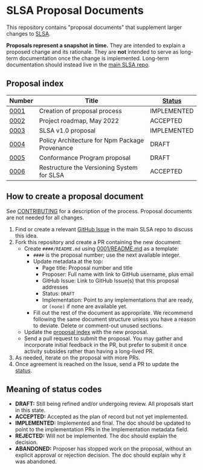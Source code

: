# SLSA Proposal Documents

This repository contains "proposal documents" that supplement larger changes to
[SLSA].

**Proposals represent a snapshot in time.** They are intended to explain a
proposed change and its rationale. They are **not** intended to serve as
long-term documentation once the change is implemented. Long-term documentation
should instead live in the [main SLSA repo].

## Proposal index

Number                 | Title                                          | [Status]
---------------------- | -----------------------------------------------| -----------
[0001](0001/README.md) | Creation of proposal process                   | IMPLEMENTED
[0002](0002/README.md) | Project roadmap, May 2022                      | ACCEPTED
[0003](0003/README.md) | SLSA v1.0 proposal                             | IMPLEMENTED
[0004](0004/README.md) | Policy Architecture for Npm Package Provenance | DRAFT
[0005](0005/README.md) | Conformance Program proposal                   | DRAFT
[0006](0006/README.md) | Restructure the Versioning System for SLSA     | ACCEPTED


## How to create a proposal document

See [CONTRIBUTING] for a description of the process. Proposal documents are not
needed for all changes.

1.  Find or create a relevant [GitHub Issue] in the main SLSA repo to discuss
    this idea.
2.  Fork this repository and create a PR containing the new document:
    *   Create `####/README.md` using [0001/README.md](0001/README.md) as a
        template:
        *   `####` is the proposal number; use the next available integer.
        *   Update metadata at the top:
            *   Page title: Proposal number and title
            *   Proposer: Full name with link to GitHub username, plus email
            *   GitHub Issue: Link to GitHub Issue(s) that this proposal
                addresses
            *   Status: `DRAFT`
            *   Implementation: Point to any implementations that are ready, or
                `(none)` if none are available yet.
        *   Fill out the rest of the document as appropriate. We recommend
            following the same document structure unless you have a reason to
            deviate. Delete or comment-out unused sections.
    *   Update the [proposal index] with the new proposal.
    *   Send a pull request to submit the proposal. You may gather and
        incorporate initial feedback in the PR, but prefer to submit it once
        activity subsides rather than having a long-lived PR.
3.  As needed, iterate on the proposal with more PRs.
4.  Once agreement is reached on the Issue, send a PR to update the [status].

## Meaning of status codes

*   **DRAFT:** Still being refined and/or undergoing review. All proposals start
    in this state.
*   **ACCEPTED:** Accepted as the plan of record but not yet implemented.
*   **IMPLEMENTED:** Implemented and final. The doc should be updated to point
    to the implementation PRs in the Implementation metadata field.
*   **REJECTED:** Will not be implemented. The doc should explain the decision.
*   **ABANDONED:** Proposer has stopped work on the proposal, without an
    explicit approval or rejection decision. The doc should explain why it was
    abandoned.

[CONTRIBUTING]: https://github.com/slsa-framework/slsa/blob/main/CONTRIBUTING.md
[SLSA]: https://slsa.dev
[main SLSA repo]: https://github.com/slsa-framework/slsa
[GitHub Issue]: https://github.com/slsa-framework/slsa/issues
[status]: #meaning-of-status-codes
[proposal index]: #proposal-index
